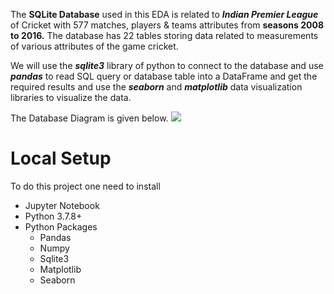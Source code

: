 The **SQLite Database** used in this EDA is related to  ***Indian Premier League***  of  Cricket with 577 matches, players & teams attributes from **seasons 2008 to 2016.** The database has 22 tables storing data related to measurements of various attributes of the game cricket. 

We will use the ***sqlite3*** library of python to connect to the database and use ***pandas*** to read SQL query or database table into a DataFrame  and get the required results and use the ***seaborn*** and ***matplotlib*** data visualization libraries to visualize the data. 

The Database Diagram is given below.
![](https://i.imgur.com/327NVKH.png)

# Local Setup 
To do this project one need to install
* Jupyter Notebook
* Python 3.7.8+
* Python Packages
   - Pandas 
   - Numpy
   - Sqlite3
   - Matplotlib
   - Seaborn
